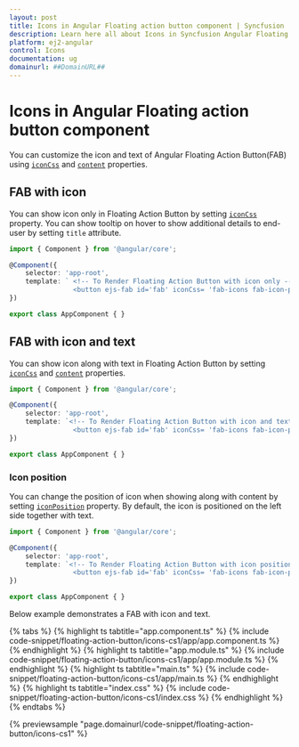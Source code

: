 ```yaml
---
layout: post
title: Icons in Angular Floating action button component | Syncfusion
description: Learn here all about Icons in Syncfusion Angular Floating action button component of Syncfusion Essential JS 2 and more.
platform: ej2-angular
control: Icons 
documentation: ug
domainurl: ##DomainURL##
---
```


# Icons in Angular Floating action button component

You can customize the icon and text of Angular Floating Action Button(FAB) using [`iconCss`](https://ej2.syncfusion.com/angular/documentation/api/floating-action-button/fab/#iconcss) and [`content`](https://ej2.syncfusion.com/angular/documentation/api/floating-action-button/fab/#content) properties.

## FAB with icon

You can show icon only in Floating Action Button by setting [`iconCss`](https://ej2.syncfusion.com/angular/documentation/api/floating-action-button/fab/#iconcss) property. You can show tooltip on hover to show additional details to end-user by setting `title` attribute.

```typescript
import { Component } from '@angular/core';

@Component({
    selector: 'app-root',
    template: ` <!-- To Render Floating Action Button with icon only -->
                <button ejs-fab id='fab' iconCss= 'fab-icons fab-icon-people'></button>`
})

export class AppComponent { }
```

## FAB with icon and text

You can show icon along with text in Floating Action Button by setting [`iconCss`](https://ej2.syncfusion.com/angular/documentation/api/floating-action-button/fab/#iconcss) and [`content`](https://ej2.syncfusion.com/angular/documentation/api/floating-action-button/fab/#content) properties.

```typescript
import { Component } from '@angular/core';

@Component({
    selector: 'app-root',
    template: `<!-- To Render Floating Action Button with icon and text -->
                <button ejs-fab id='fab' iconCss= 'fab-icons fab-icon-people' content= 'Contacts'></button>`
})

export class AppComponent { }
```

### Icon position

You can change the position of icon when showing along with content by setting [`iconPosition`](https://ej2.syncfusion.com/angular/documentation/api/floating-action-button/fab/#iconposition) property. By default, the icon is positioned on the left side together with text.

```typescript
import { Component } from '@angular/core';

@Component({
    selector: 'app-root',
    template: `<!-- To Render Floating Action Button with icon position -->
                <button ejs-fab id='fab' iconCss= 'fab-icons fab-icon-people' content= 'Contacts' iconPosition= 'Right'></button>`
})

export class AppComponent { }
```

Below example demonstrates a FAB with icon and text.

{% tabs %}
{% highlight ts tabtitle="app.component.ts" %}
{% include code-snippet/floating-action-button/icons-cs1/app/app.component.ts %}
{% endhighlight %}
{% highlight ts tabtitle="app.module.ts" %}
{% include code-snippet/floating-action-button/icons-cs1/app/app.module.ts %}
{% endhighlight %}
{% highlight ts tabtitle="main.ts" %}
{% include code-snippet/floating-action-button/icons-cs1/app/main.ts %}
{% endhighlight %}
{% highlight ts tabtitle="index.css" %}
{% include code-snippet/floating-action-button/icons-cs1/index.css %}
{% endhighlight %}
{% endtabs %}
  
{% previewsample "page.domainurl/code-snippet/floating-action-button/icons-cs1" %}
